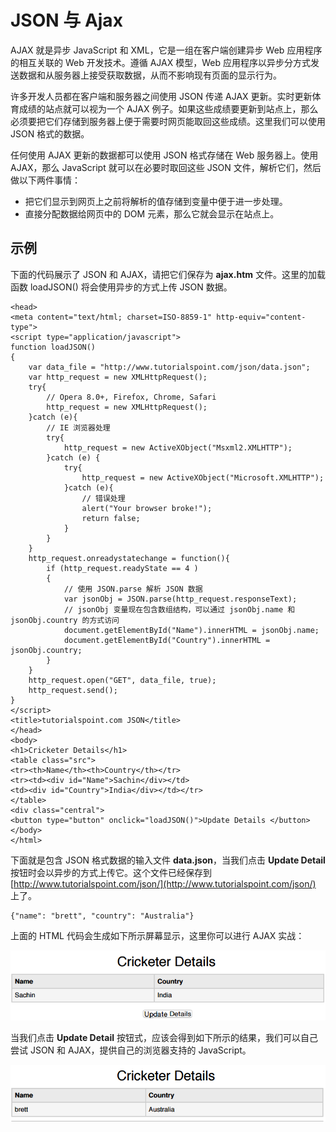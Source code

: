 # JSON 与 Ajax

AJAX 就是异步 JavaScript 和 XML，它是一组在客户端创建异步 Web 应用程序的相互关联的 Web 开发技术。遵循 AJAX 模型，Web 应用程序以异步分方式发送数据和从服务器上接受获取数据，从而不影响现有页面的显示行为。

许多开发人员都在客户端和服务器之间使用 JSON 传递 AJAX 更新。实时更新体育成绩的站点就可以视为一个 AJAX 例子。如果这些成绩要更新到站点上，那么必须要把它们存储到服务器上便于需要时网页能取回这些成绩。这里我们可以使用 JSON 格式的数据。

任何使用 AJAX 更新的数据都可以使用 JSON 格式存储在 Web 服务器上。使用 AJAX，那么 JavaScript 就可以在必要时取回这些 JSON 文件，解析它们，然后做以下两件事情：

- 把它们显示到网页上之前将解析的值存储到变量中便于进一步处理。
- 直接分配数据给网页中的 DOM 元素，那么它就会显示在站点上。

## 示例

下面的代码展示了 JSON 和 AJAX，请把它们保存为 __ajax.htm__ 文件。这里的加载函数 loadJSON() 将会使用异步的方式上传 JSON 数据。

```
<head>
<meta content="text/html; charset=ISO-8859-1" http-equiv="content-type">
<script type="application/javascript">
function loadJSON()
{
	var data_file = "http://www.tutorialspoint.com/json/data.json";
	var http_request = new XMLHttpRequest();
	try{
		// Opera 8.0+, Firefox, Chrome, Safari
		http_request = new XMLHttpRequest();
	}catch (e){
		// IE 浏览器处理
		try{
			http_request = new ActiveXObject("Msxml2.XMLHTTP");
		}catch (e) {
			try{
				http_request = new ActiveXObject("Microsoft.XMLHTTP");
			}catch (e){
				// 错误处理
				alert("Your browser broke!");
				return false;
			}
		}
	}
	http_request.onreadystatechange = function(){
		if (http_request.readyState == 4 )
		{
			// 使用 JSON.parse 解析 JSON 数据
			var jsonObj = JSON.parse(http_request.responseText);
			// jsonObj 变量现在包含数组结构，可以通过 jsonObj.name 和 jsonObj.country 的方式访问
			document.getElementById("Name").innerHTML = jsonObj.name;
			document.getElementById("Country").innerHTML = jsonObj.country;
		}
	}
	http_request.open("GET", data_file, true);
	http_request.send();
}
</script>
<title>tutorialspoint.com JSON</title>
</head>
<body>
<h1>Cricketer Details</h1>
<table class="src">
<tr><th>Name</th><th>Country</th></tr>
<tr><td><div id="Name">Sachin</div></td>
<td><div id="Country">India</div></td></tr>
</table>
<div class="central">
<button type="button" onclick="loadJSON()">Update Details </button>
</body>
</html>
```

下面就是包含 JSON 格式数据的输入文件 __data.json__，当我们点击 __Update Detail__ 按钮时会以异步的方式上传它。这个文件已经保存到 [http://www.tutorialspoint.com/json/](http://www.tutorialspoint.com/json/) 上了。

```
{"name": "brett", "country": "Australia"}
```

上面的 HTML 代码会生成如下所示屏幕显示，这里你可以进行 AJAX 实战：

![ajax in action](images/ajax-in-action1.png)

当我们点击 __Update Detail__ 按钮式，应该会得到如下所示的结果，我们可以自己尝试 JSON 和 AJAX，提供自己的浏览器支持的 JavaScript。

![ajax in action](images/ajax-in-action2.png)